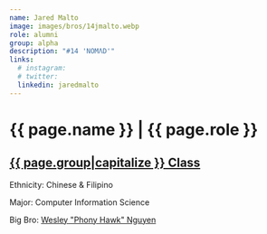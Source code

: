 ```yaml
---
name: Jared Malto
image: images/bros/14jmalto.webp
role: alumni
group: alpha
description: "#14 'NOMΛD'"
links:
  # instagram: 
  # twitter: 
  linkedin: jaredmalto
---
```


# {{ page.name }} | {{ page.role }} 
    
## [{{ page.group|capitalize }} Class](/brothers/{{page.group}}s)
    
Ethnicity: Chinese & Filipino

Major: Computer Information Science

Big Bro: [Wesley "Phony Hawk" Nguyen](08wnguyen)


